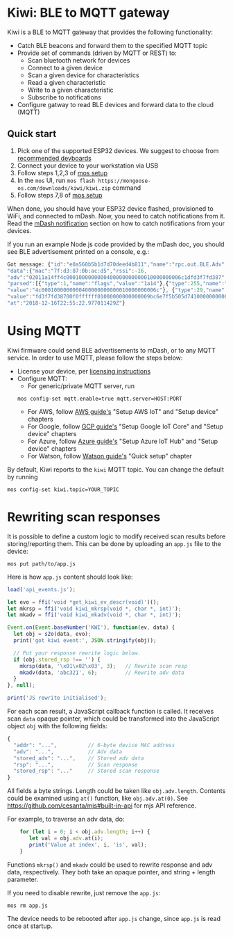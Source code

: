# Kiwi: BLE to MQTT gateway

Kiwi is a BLE to MQTT gateway that provides the following functionality:

- Catch BLE beacons and forward them to the specified MQTT topic
- Provide set of commands (driven by MQTT or REST) to:
    * Scan bluetooth network for devices
    * Connect to a given device
    * Scan a given device for characteristics
    * Read a given characteristic
    * Write to a given characteristic
    * Subscribe to notifications
- Configure gatway to read BLE devices and forward data to the cloud (MQTT)

## Quick start

1. Pick one of the supported ESP32 devices. We suggest to choose from [recommended devboards](/docs/quicktart/devboards.md)
2. Connect your device to your workstation via USB
3. Follow steps 1,2,3 of [mos setup](https://mongoose-os.com/docs/quickstart/setup.md)
4. In the `mos` UI, run `mos flash https://mongoose-os.com/downloads/kiwi/kiwi.zip` command
5. Follow steps 7,8 of [mos setup](https://mongoose-os.com/docs/quickstart/setup.md)

When done, you should have your ESP32 device flashed, provisioned to WiFi,
and connected to mDash. Now, you need to catch notifications from it.
Read the [mDash notification](/docs/mdash/notifications.md) section on how
to catch notifications from your devices.

If you run an example Node.js code provided by the mDash doc, you should
see BLE advertisement printed on a console, e.g.:

```javascript
Got message: {"id":"e0a560b5b1d7d70deed4b811","name":"rpc.out.BLE.Adv",
"data":{"mac":"7f:d3:87:0b:ac:d5","rssi":-16,
"adv":"02011a14ff4c0001000000000400000000000010000000006c1dfd3f7fd387",
"parsed":[{"type":1,"name":"flags","value":"1a14"},{"type":255,"name":"manufacturer_specific_data",
"value":"4c0001000000000400000000000010000000006c"}, {"type":29,"name":"paring_rand_256",
"value":"fd3f7fd38700f0ffffff01000000000000009bc6e7f5b505d74100000000000000008c1dfd3f841dfd3f06000000848e0f40b0f4fd3f00000000333930313036fd3f991dfd3f5492fd3f00000000a81dfd3f00000000000000007270633f281efd3f70c10e404cc10e402cc1"}]},
"at":"2018-12-16T22:55:22.977011429Z"}
```

# Using MQTT

Kiwi firmware could send BLE advertisements to mDash, or to any MQTT service.
In order to use MQTT, please follow the steps below:

- License your device, per [licensing instructions](/docs/mos/userguide/licensing.md)
- Configure MQTT:
   - For generic/private MQTT server, run
   ```
   mos config-set mqtt.enable=true mqtt.server=HOST:PORT
   ```
   - For AWS, follow [AWS guide's](/docs/quickstart/cloud/aws.md) "Setup AWS IoT" and "Setup device" chapters
   - For Google, follow [GCP guide's](/docs/quickstart/cloud/google.md) "Setup Google IoT Core" and "Setup device" chapters
   - For Azure, follow [Azure guide's](/docs/quickstart/cloud/azure.md) "Setup Azure IoT Hub" and "Setup device" chapters
   - For Watson, follow [Watson guide's](/docs/quickstart/cloud/watson.md) "Quick setup" chapter

By default, Kiwi reports to the `kiwi` MQTT topic. You can change the default
by running

```
mos config-set kiwi.topic=YOUR_TOPIC
```

# Rewriting scan responses

It is possible to define a custom logic to modify received scan results
before storing/reporting them. This can be done by uploading an `app.js`
file to the device:

```
mos put path/to/app.js
```

Here is how `app.js` content should look like:

```javascript
load('api_events.js');

let evo = ffi('void *get_kiwi_ev_descr(void)')();
let mkrsp = ffi('void kiwi_mkrsp(void *, char *, int)');  
let mkadv = ffi('void kiwi_mkadv(void *, char *, int)');

Event.on(Event.baseNumber('KWI'), function(ev, data) {
  let obj = s2o(data, evo);
  print('got kiwi event:', JSON.stringify(obj));

  // Put your response rewrite logic below.
  if (obj.stored_rsp !== '') {
    mkrsp(data, '\x01\x02\x03', 3);   // Rewrite scan resp
    mkadv(data, 'abc321', 6);         // Rewrite adv data
  }
}, null);

print('JS rewrite initialised');
```

For each scan result, a JavaScript callback function is called.
It receives scan `data` opaque pointer, which could be transformed into the
JavaScript object `obj` with the following fields:

```javascript
{
  "addr": "...",          // 6-byte device MAC address
  "adv": "...",           // Adv data
  "stored_adv": "...",    // Stored adv data
  "rsp": "...",           // Scan response
  "stored_rsp": "..."     // Stored scan response
}
```

All fields a byte strings. Length could be taken like `obj.adv.length`.
Contents could be examined using `at()` function, like `obj.adv.at(0)`.
See https://github.com/cesanta/mjs#built-in-api for mjs API reference.

For example, to traverse an adv data, do:

```javascript
    for (let i = 0; i < obj.adv.length; i++) {
       let val = obj.adv.at(i);
       print('Value at index', i, 'is', val);
    }
```


Functions `mkrsp()` and `mkadv` could be used to rewrite response and adv
data, respectively. They both take an opaque pointer, and string + length
parameter.

If you need to disable rewrite, just remove the `app.js`:
```
mos rm app.js
```

The device needs to be rebooted after `app.js` change, since `app.js` is
read once at startup.
